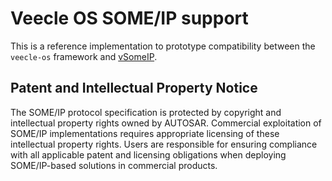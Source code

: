 # Veecle OS SOME/IP support

This is a reference implementation to prototype compatibility between the `veecle-os` framework and [vSomeIP](https://github.com/COVESA/vsomeip).

## Patent and Intellectual Property Notice

The SOME/IP protocol specification is protected by copyright and intellectual property rights owned by AUTOSAR.
Commercial exploitation of SOME/IP implementations requires appropriate licensing of these intellectual property rights.
Users are responsible for ensuring compliance with all applicable patent and licensing obligations when deploying SOME/IP-based solutions in commercial products.
